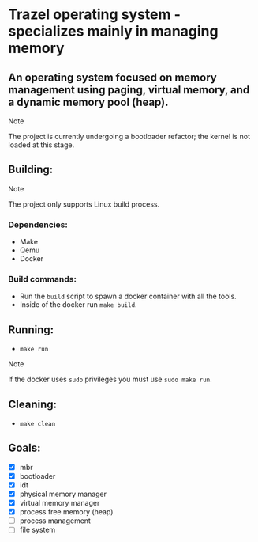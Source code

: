 # Trazel operating system - specializes mainly in managing memory

## An operating system focused on memory management using paging, virtual memory, and a dynamic memory pool (heap).
> [!Note]
> The project is currently undergoing a bootloader refactor; the kernel is not loaded at this stage.

## Building:
> [!NOTE]
> The project only supports Linux build process.

### Dependencies:
* Make
* Qemu
* Docker

### Build commands:
* Run the `build` script to spawn a docker container with all the tools.
* Inside of the docker run `make build`.

## Running:
* `make run`
> [!NOTE]
> If the docker uses `sudo` privileges you must use `sudo make run`.

## Cleaning:
* `make clean`

## Goals:
- [x] mbr
- [x] bootloader
- [x] idt
- [x] physical memory manager
- [x] virtual memory manager
- [x] process free memory (heap)
- [ ] process management
- [ ] file system
